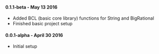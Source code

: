 #### 0.1.1-beta - May 13 2016
* Added BCL (basic core library) functions for String and BigRational
* Finished basic project setup

#### 0.0.1-alpha - April 30 2016
* Initial setup